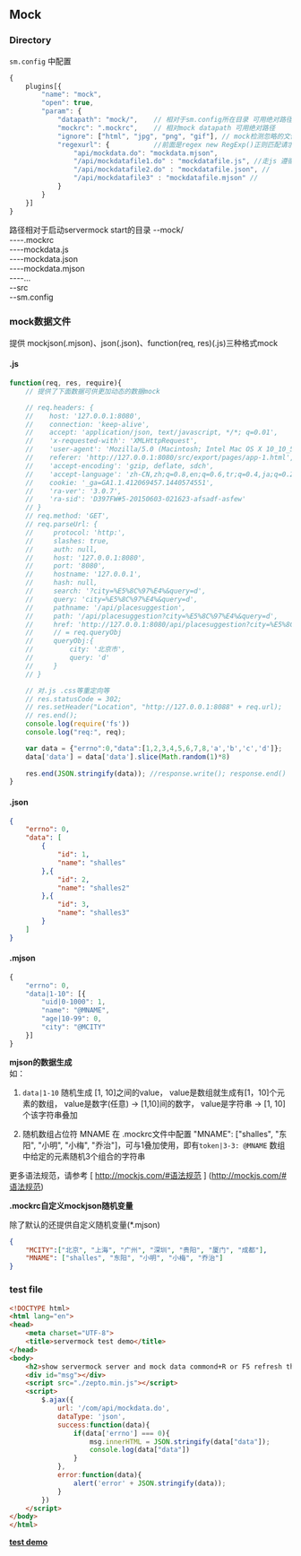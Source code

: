 ## Mock

### Directory

`sm.config` 中配置

```js
{
    plugins[{
        "name": "mock",
        "open": true,
        "param": {
            "datapath": "mock/",    // 相对于sm.config所在目录 可用绝对路径
            "mockrc": ".mockrc",    // 相对mock datapath 可用绝对路径
            "ignore": ["html", "jpg", "png", "gif"], // mock检测忽略的文件扩展
            "regexurl": {           //前面是regex new RegExp()正则匹配请求的url
                "api/mockdata.do": "mockdata.mjson",
                "/api/mockdatafile1.do" : "mockdatafile.js", //走js 遵循cmd
                "/api/mockdatafile2.do" : "mockdatafile.json", //
                "/api/mockdatafile3" : "mockdatafile.mjson" //
            }
        }
    }]
}
```

路径相对于启动servermock start的目录
--mock/ <br>
----.mockrc <br>
----mockdata.js <br>
----mockdata.json <br>
----mockdata.mjson <br>
----... <br>
--src <br>
--sm.config <br>

### mock数据文件

提供 mockjson(.mjson)、json(.json)、function(req, res)(.js)三种格式mock

#### .js

```js
function(req, res, require){
    // 提供了下面数据可供更加动态的数据mock

    // req.headers: { 
    //    host: '127.0.0.1:8080',
    //    connection: 'keep-alive',
    //    accept: 'application/json, text/javascript, */*; q=0.01',
    //    'x-requested-with': 'XMLHttpRequest',
    //    'user-agent': 'Mozilla/5.0 (Macintosh; Intel Mac OS X 10_10_5) AppleWebKit/537.36 (KHTML, like Gecko) Chrome/44.0.2403.157 Safari/537.36',
    //    referer: 'http://127.0.0.1:8080/src/export/pages/app-1.html',
    //    'accept-encoding': 'gzip, deflate, sdch',
    //    'accept-language': 'zh-CN,zh;q=0.8,en;q=0.6,tr;q=0.4,ja;q=0.2',
    //    cookie: '_ga=GA1.1.412069457.1440574551',
    //    'ra-ver': '3.0.7',
    //    'ra-sid': 'D397FW#5-20150603-021623-afsadf-asfew' 
    // }
    // req.method: 'GET',
    // req.parseUrl: { 
    //     protocol: 'http:',
    //     slashes: true,
    //     auth: null,
    //     host: '127.0.0.1:8080',
    //     port: '8080',
    //     hostname: '127.0.0.1',
    //     hash: null,
    //     search: '?city=%E5%8C%97%E4%&query=d',
    //     query: 'city=%E5%8C%97%E4%&query=d',
    //     pathname: '/api/placesuggestion',
    //     path: '/api/placesuggestion?city=%E5%8C%97%E4%&query=d',
    //     href: 'http://127.0.0.1:8080/api/placesuggestion?city=%E5%8C%97%E4%&query=d' 
    //     // = req.queryObj
    //     queryObj:{ 
    //         city: '北京市',
    //         query: 'd' 
    //     }
    // }

    // 对.js .css等重定向等
    // res.statusCode = 302;
    // res.setHeader("Location", "http://127.0.0.1:8088" + req.url);
    // res.end();
    console.log(require('fs'))
    console.log("req:", req);

    var data = {"errno":0,"data":[1,2,3,4,5,6,7,8,'a','b','c','d']};
    data['data'] = data['data'].slice(Math.random(1)*8)
    
    res.end(JSON.stringify(data)); //response.write(); response.end()
}
```

#### .json

```json
{
    "errno": 0,
    "data": [
        {
            "id": 1,
            "name": "shalles"
        },{
            "id": 2,
            "name": "shalles2"
        },{
            "id": 3,
            "name": "shalles3"
        }
    ]
}

```

#### .mjson

```js
{
    "errno": 0,
    "data|1-10": [{
        "uid|0-1000": 1,
        "name": "@MNAME",
        "age|10-99": 0,
        "city": "@MCITY"
    }]
}

```

**mjson的数据生成**<br>
如：<br>

1. `data|1-10` 随机生成 [1, 10]之间的value， value是数组就生成有[1，10]个元素的数组， value是数字(任意) -> [1,10]间的数字， value是字符串 -> [1, 10]个该字符串叠加<br>

2. 随机数组占位符 MNAME 在 .mockrc文件中配置 "MNAME": ["shalles", "东阳", "小明", "小梅", "乔治"]，可与1叠加使用，即有`token|3-3: @MNAME` 数组中给定的元素随机3个组合的字符串<br>

更多语法规范，请参考 [ http://mockjs.com/#语法规范 ] (http://mockjs.com/#语法规范)

**.mockrc自定义mockjson随机变量**

除了默认的还提供自定义随机变量(*.mjson)

```json
{
    "MCITY":["北京", "上海", "广州", "深圳", "贵阳", "厦门", "成都"],
    "MNAME": ["shalles", "东阳", "小明", "小梅", "乔治"]
}
```

### test file

```html
<!DOCTYPE html>
<html lang="en">
<head>
    <meta charset="UTF-8">
    <title>servermock test demo</title>
</head>
<body>
    <h2>show servermock server and mock data commond+R or F5 refresh this page</h2>
    <div id="msg"></div>
    <script src="./zepto.min.js"></script>
    <script>
        $.ajax({
            url: '/com/api/mockdata.do',
            dataType: 'json',
            success:function(data){
                if(data['errno'] === 0){
                    msg.innerHTML = JSON.stringify(data["data"]);
                    console.log(data["data"])
                }
            },
            error:function(data){
                alert('error' + JSON.stringify(data));
            }
        })
    </script>
</body>
</html>
```

**[test demo](https://github.com/shalles/servermock/tree/master/test)**